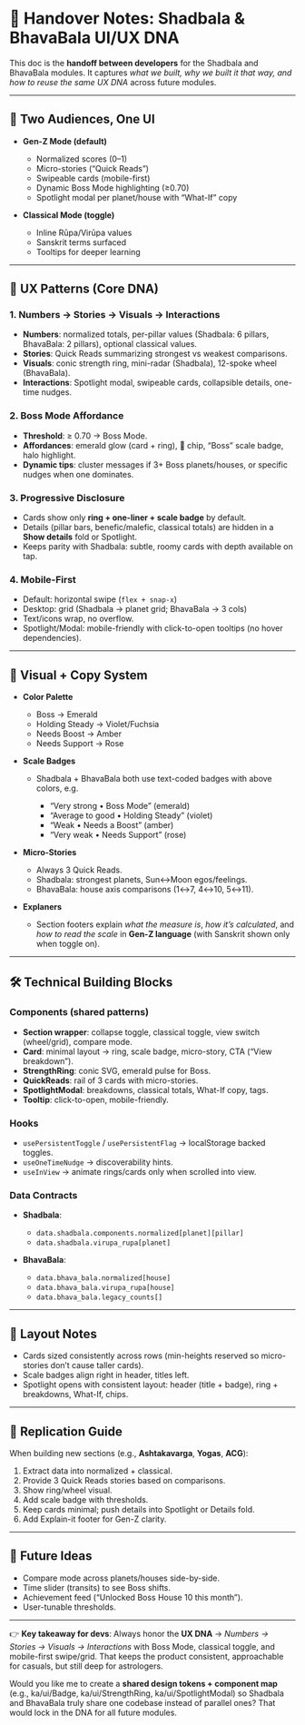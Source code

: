 # 🔑 Handover Notes: Shadbala & BhavaBala UI/UX DNA

This doc is the **handoff between developers** for the Shadbala and BhavaBala modules.
It captures *what we built, why we built it that way, and how to reuse the same UX DNA* across future modules.

---

## 🌌 Two Audiences, One UI

* **Gen-Z Mode (default)**

  * Normalized scores (0–1)
  * Micro-stories (“Quick Reads”)
  * Swipeable cards (mobile-first)
  * Dynamic Boss Mode highlighting (≥0.70)
  * Spotlight modal per planet/house with “What-If” copy
* **Classical Mode (toggle)**

  * Inline Rūpa/Virūpa values
  * Sanskrit terms surfaced
  * Tooltips for deeper learning

---

## 🧩 UX Patterns (Core DNA)

### 1. **Numbers → Stories → Visuals → Interactions**

* **Numbers**: normalized totals, per-pillar values (Shadbala: 6 pillars, BhavaBala: 2 pillars), optional classical values.
* **Stories**: Quick Reads summarizing strongest vs weakest comparisons.
* **Visuals**: conic strength ring, mini-radar (Shadbala), 12-spoke wheel (BhavaBala).
* **Interactions**: Spotlight modal, swipeable cards, collapsible details, one-time nudges.

### 2. **Boss Mode Affordance**

* **Threshold**: ≥ 0.70 → Boss Mode.
* **Affordances**: emerald glow (card + ring), 👑 chip, “Boss” scale badge, halo highlight.
* **Dynamic tips**: cluster messages if 3+ Boss planets/houses, or specific nudges when one dominates.

### 3. **Progressive Disclosure**

* Cards show only **ring + one-liner + scale badge** by default.
* Details (pillar bars, benefic/malefic, classical totals) are hidden in a **Show details** fold or Spotlight.
* Keeps parity with Shadbala: subtle, roomy cards with depth available on tap.

### 4. **Mobile-First**

* Default: horizontal swipe (`flex + snap-x`)
* Desktop: grid (Shadbala → planet grid; BhavaBala → 3 cols)
* Text/icons wrap, no overflow.
* Spotlight/Modal: mobile-friendly with click-to-open tooltips (no hover dependencies).

---

## 🎨 Visual + Copy System

* **Color Palette**

  * Boss → Emerald
  * Holding Steady → Violet/Fuchsia
  * Needs Boost → Amber
  * Needs Support → Rose

* **Scale Badges**

  * Shadbala + BhavaBala both use text-coded badges with above colors, e.g.

    * “Very strong • Boss Mode” (emerald)
    * “Average to good • Holding Steady” (violet)
    * “Weak • Needs a Boost” (amber)
    * “Very weak • Needs Support” (rose)

* **Micro-Stories**

  * Always 3 Quick Reads.
  * Shadbala: strongest planets, Sun↔Moon egos/feelings.
  * BhavaBala: house axis comparisons (1↔7, 4↔10, 5↔11).

* **Explaners**

  * Section footers explain *what the measure is*, *how it’s calculated*, and *how to read the scale* in **Gen-Z language** (with Sanskrit shown only when toggle on).

---

## 🛠 Technical Building Blocks

### Components (shared patterns)

* **Section wrapper**: collapse toggle, classical toggle, view switch (wheel/grid), compare mode.
* **Card**: minimal layout → ring, scale badge, micro-story, CTA (“View breakdown”).
* **StrengthRing**: conic SVG, emerald pulse for Boss.
* **QuickReads**: rail of 3 cards with micro-stories.
* **SpotlightModal**: breakdowns, classical totals, What-If copy, tags.
* **Tooltip**: click-to-open, mobile-friendly.

### Hooks

* `usePersistentToggle` / `usePersistentFlag` → localStorage backed toggles.
* `useOneTimeNudge` → discoverability hints.
* `useInView` → animate rings/cards only when scrolled into view.

### Data Contracts

* **Shadbala**:

  * `data.shadbala.components.normalized[planet][pillar]`
  * `data.shadbala.virupa_rupa[planet]`
* **BhavaBala**:

  * `data.bhava_bala.normalized[house]`
  * `data.bhava_bala.virupa_rupa[house]`
  * `data.bhava_bala.legacy_counts[]`

---

## 📐 Layout Notes

* Cards sized consistently across rows (min-heights reserved so micro-stories don’t cause taller cards).
* Scale badges align right in header, titles left.
* Spotlight opens with consistent layout: header (title + badge), ring + breakdowns, What-If, chips.

---

## 🧭 Replication Guide

When building new sections (e.g., **Ashtakavarga**, **Yogas**, **ACG**):

1. Extract data into normalized + classical.
2. Provide 3 Quick Reads stories based on comparisons.
3. Show ring/wheel visual.
4. Add scale badge with thresholds.
5. Keep cards minimal; push details into Spotlight or Details fold.
6. Add Explain-it footer for Gen-Z clarity.

---

## 🔮 Future Ideas

* Compare mode across planets/houses side-by-side.
* Time slider (transits) to see Boss shifts.
* Achievement feed (“Unlocked Boss House 10 this month”).
* User-tunable thresholds.

---

👉 **Key takeaway for devs**: Always honor the **UX DNA** → *Numbers → Stories → Visuals → Interactions* with Boss Mode, classical toggle, and mobile-first swipe/grid. That keeps the product consistent, approachable for casuals, but still deep for astrologers.


Would you like me to create a **shared design tokens + component map** (e.g., ka/ui/Badge, ka/ui/StrengthRing, ka/ui/SpotlightModal) so Shadbala and BhavaBala truly share one codebase instead of parallel ones? That would lock in the DNA for all future modules.
